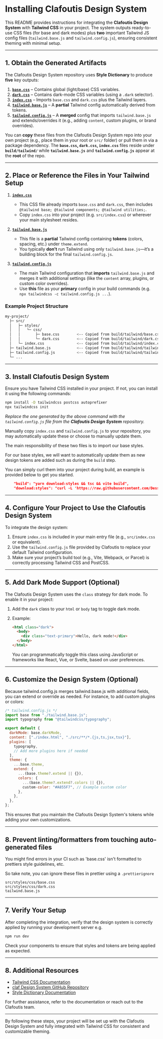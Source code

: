 # Installing Clafoutis Design System

This README provides instructions for integrating the **Clafoutis Design System** with **Tailwind CSS** in your project. The system outputs ready-to-use CSS files (for base and dark modes) plus **two** important Tailwind JS config files (`tailwind.base.js` and `tailwind.config.js`), ensuring consistent theming with minimal setup.

---

## 1. Obtain the Generated Artifacts

The Clafoutis Design System repository uses **Style Dictionary** to produce **five** key outputs:

1. [**`base.css`**](https://github.com/Dessert-Labs/claf/blob/main/build/tailwind/base.css) – Contains global (light/base) CSS variables.
2. [**`dark.css`**](https://github.com/Dessert-Labs/claf/blob/main/build/tailwind/dark.css) – Contains dark-mode CSS variables (using a `.dark` selector).
3. [**`index.css`**](https://github.com/Dessert-Labs/claf/blob/main/build/tailwind/index.css) – Imports `base.css` and `dark.css` plus the Tailwind layers.
4. [**`tailwind.base.js`**](https://github.com/Dessert-Labs/claf/blob/main/build/tailwind/tailwind.base.js) – A **partial** Tailwind config automatically derived from tokens.
5. [**`tailwind.config.js`**](https://github.com/Dessert-Labs/claf/blob/main/build/tailwind/tailwind.config.js) – A **merged** config that imports `tailwind.base.js` and extends/overrides it (e.g., adding `content`, custom plugins, or brand overrides).

You can **copy** these files from the Clafoutis Design System repo into your own project (e.g., place them in your root or `src/` folder) or pull them in via a package dependency. The **`base.css`, `dark.css`, `index.css`** files reside under **`build/tailwind/`** while **`tailwind.base.js`** and **`tailwind.config.js`** appear at the **root** of the repo.

---

## 2. Place or Reference the Files in Your Tailwind Setup

1. [**`index.css`**](https://github.com/Dessert-Labs/claf/blob/main/build/tailwind/index.css)

   - This CSS file already imports `base.css` and `dark.css`, then includes `@tailwind base; @tailwind components; @tailwind utilities;`.
   - Copy `index.css` into your project (e.g. `src/index.css`) or wherever your main stylesheet resides.

2. [**`tailwind.base.js`**](https://github.com/Dessert-Labs/claf/blob/main/build/tailwind/tailwind.base.js)

   - This file is a **partial** Tailwind config containing **tokens** (colors, spacing, etc.) under `theme.extend`.
   - You typically **don’t** run Tailwind using only `tailwind.base.js`—it’s a building block for the final `tailwind.config.js`.

3. [**`tailwind.config.js`**](https://github.com/Dessert-Labs/claf/blob/main/build/tailwind/tailwind.config.js)
   - The main Tailwind configuration that **imports** `tailwind.base.js` and merges it with additional settings (like the `content` array, plugins, or custom color overrides).
   - Use **this** file as your **primary** config in your build commands (e.g. `npx tailwindcss -c tailwind.config.js ...`).

### Example Project Structure

```bash
my-project/
  ├─ src/
  │   ├─ styles/
  │   │   └─ css/
  │   │       ├─ base.css        <-- Copied from build/tailwind/base.css
  │   │       └─ dark.css        <-- Copied from build/tailwind/dark.css
  │   └─ index.css               <-- Copied from build/tailwind/index.css
  ├─ tailwind.base.js            <-- Copied from build/tailwind/tailwind.base.js
  ├─ tailwind.config.js          <-- Copied from build/tailwind/tailwind.config.js
  └─ ...
```

---

## 3. Install Clafoutis Design System

Ensure you have Tailwind CSS installed in your project. If not, you can install it using the following commands:

```bash
npm install -D tailwindcss postcss autoprefixer
npx tailwindcss init
```

_Replace the one generated by the above command with the `tailwind.config.js` file from the **Clafoutis Design System** repository._

Manually copy `index.css` and `tailwind.config.js` to your repository, you may automatically update these or choose to manually update them.

The main responsibility of these two files is to import our base styles.

For our base styles, we will want to automatically update them as new design tokens are added such as during the `build` step.

You can simply curl them into your project during build, an example is provided below to get you started.

```json
    "build": "yarn download:styles && tsc && vite build",
    "download:styles": "curl -L 'https://raw.githubusercontent.com/Dessert-Labs/claf/main/build/tailwind/base.css' -o 'src/styles/css/base.css' && curl -L 'https://raw.githubusercontent.com/Dessert-Labs/Clafoutis/main/build/tailwind/dark.css' -o 'src/styles/css/dark.css' && curl -L 'https://raw.githubusercontent.com/Dessert-Labs/Clafoutis/main/build/tailwind/tailwind.base.js' -o 'tailwind.base.js'"
```

---

## 4. Configure Your Project to Use the Clafoutis Design System

To integrate the design system:

1. Ensure `index.css` is included in your main entry file (e.g., `src/index.css` or equivalent).
2. Use the `tailwind.config.js` file provided by Clafoutis to replace your default Tailwind configuration.
3. Make sure your project’s build tool (e.g., Vite, Webpack, or Parcel) is correctly processing Tailwind CSS and PostCSS.

---

## 5. Add Dark Mode Support (Optional)

The Clafoutis Design System uses the `class` strategy for dark mode. To enable it in your project:

1. Add the `dark` class to your `html` or `body` tag to toggle dark mode.
2. Example:

   ```html
   <html class="dark">
     <body>
       <div class="text-primary">Hello, dark mode!</div>
     </body>
   </html>
   ```

   You can programmatically toggle this class using JavaScript or frameworks like React, Vue, or Svelte, based on user preferences.

---

## 6. Customize the Design System (Optional)

Because tailwind.config.js merges tailwind.base.js with additional fields, you can extend or override as needed. For instance, to add custom plugins or colors:

```javascript
/* tailwind.config.js */
import base from "./tailwind.base.js";
import typography from "@tailwindcss/typography";

export default {
  darkMode: base.darkMode,
  content: ["./index.html", "./src/**/*.{js,ts,jsx,tsx}"],
  plugins: [
    typography,
    // Add more plugins here if needed
  ],
  theme: {
    ...base.theme,
    extend: {
      ...(base.theme?.extend || {}),
      colors: {
        ...(base.theme?.extend?.colors || {}),
        custom-color: "#A855F7", // Example custom color
      },
    },
  },
};
```

This ensures that you maintain the Clafoutis Design System's tokens while adding your own customizations.

---

## 8. Prevent linting/formatters from touching auto-generated files

You might find errors in your CI such as 'base.css' isn't formatted to prettiers style guidelines, etc.

So take note, you can ignore these files in prettier using a `.prettierignore`

```
src/styles/css/base.css
src/styles/css/dark.css
tailwind.base.js
```

---

## 7. Verify Your Setup

After completing the integration, verify that the design system is correctly applied by running your development server e.g.

```bash
npm run dev
```

Check your components to ensure that styles and tokens are being applied as expected.

---

## 8. Additional Resources

- [Tailwind CSS Documentation](https://tailwindcss.com/docs)
- [claf Design System GitHub Repository](https://github.com/Dessert-Labs/claf/blob/main/README.md)
- [Style Dictionary Documentation](https://amzn.github.io/style-dictionary/)

For further assistance, refer to the documentation or reach out to the Clafoutis team.

---

By following these steps, your project will be set up with the Clafoutis Design System and fully integrated with Tailwind CSS for consistent and customizable theming.

